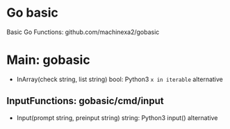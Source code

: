 # Go basic
Basic Go Functions: github.com/machinexa2/gobasic

# Main: gobasic
* InArray(check string, list string) bool: Python3 `x in iterable` alternative

## InputFunctions: gobasic/cmd/input
* Input(prompt string, preinput string) string: Python3 input() alternative

